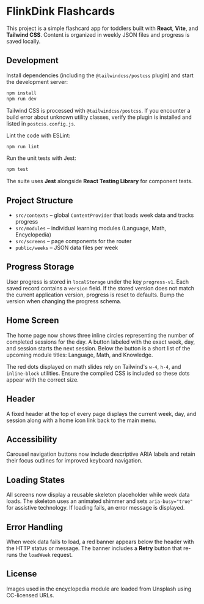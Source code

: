 # FlinkDink Flashcards

This project is a simple flashcard app for toddlers built with **React**, **Vite**, and **Tailwind CSS**. Content is organized in weekly JSON files and progress is saved locally.

## Development

Install dependencies (including the `@tailwindcss/postcss` plugin) and start the development server:

```bash
npm install
npm run dev
```

Tailwind CSS is processed with `@tailwindcss/postcss`. If you encounter a build
error about unknown utility classes, verify the plugin is installed and listed
in `postcss.config.js`.

Lint the code with ESLint:

```bash
npm run lint
```

Run the unit tests with Jest:

```bash
npm test
```

The suite uses **Jest** alongside **React Testing Library** for component tests.

## Project Structure

- `src/contexts` – global `ContentProvider` that loads week data and tracks progress
- `src/modules` – individual learning modules (Language, Math, Encyclopedia)
- `src/screens` – page components for the router
- `public/weeks` – JSON data files per week

## Progress Storage

User progress is stored in `localStorage` under the key `progress-v1`. Each saved record contains a `version` field. If the stored version does not match the current application version, progress is reset to defaults. Bump the version when changing the progress schema.

## Home Screen

The home page now shows three inline circles representing the number of completed sessions for the day. A button labeled with the exact week, day, and session starts the next session. Below the button is a short list of the upcoming module titles: Language, Math, and Knowledge.

The red dots displayed on math slides rely on Tailwind's `w-4`, `h-4`, and `inline-block` utilities. Ensure the compiled CSS is included so these dots appear with the correct size.

## Header

A fixed header at the top of every page displays the current week, day, and session along with a home icon link back to the main menu.

## Accessibility

Carousel navigation buttons now include descriptive ARIA labels and retain their focus outlines for improved keyboard navigation.

## Loading States

All screens now display a reusable skeleton placeholder while week data loads.
The skeleton uses an animated shimmer and sets `aria-busy="true"` for assistive
technology. If loading fails, an error message is displayed.

## Error Handling

When week data fails to load, a red banner appears below the header with the
HTTP status or message. The banner includes a **Retry** button that re-runs the
`loadWeek` request.

## License

Images used in the encyclopedia module are loaded from Unsplash using CC-licensed URLs.
